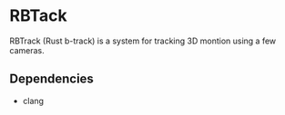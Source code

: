 
# RBTack
RBTrack (Rust b-track) is a system for tracking 3D montion using a few cameras.

## Dependencies
- clang
